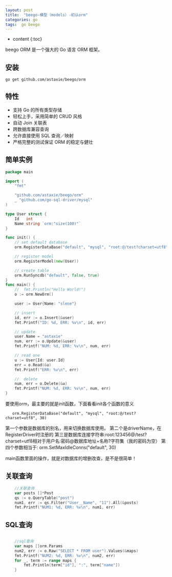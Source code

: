 ```yaml
---
layout: post
title:  "beego-模型（models）-初认orm"
categories: go
tags:  go beego
---
```


* content
{:toc}

beego ORM 是一个强大的 Go 语言 ORM 框架。

<!--excerpt-->

## 安装


`go get github.com/astaxie/beego/orm`

## 特性

- 支持 Go 的所有类型存储
- 轻松上手，采用简单的 CRUD 风格
- 自动 Join 关联表
- 跨数据库兼容查询
- 允许直接使用 SQL 查询／映射
- 严格完整的测试保证 ORM 的稳定与健壮

## 简单实例

```go
package main

import (
	"fmt"

	"github.com/astaxie/beego/orm"
	_ "github.com/go-sql-driver/mysql"
)

type User struct {
	Id   int
	Name string `orm:"size(100)"`
}

func init() {
	// set default database
	orm.RegisterDataBase("default", "mysql", "root:@/test?charset=utf8", 30)

	// register model
	orm.RegisterModel(new(User))

	// create table
	orm.RunSyncdb("default", false, true)
}
func main() {
	//	fmt.Println("Hello World!")
	o := orm.NewOrm()

	user := User{Name: "slene"}

	// insert
	id, err := o.Insert(&user)
	fmt.Printf("ID: %d, ERR: %v\n", id, err)

	// update
	user.Name = "astaxie"
	num, err := o.Update(&user)
	fmt.Printf("NUM: %d, ERR: %v\n", num, err)

	// read one
	u := User{Id: user.Id}
	err = o.Read(&u)
	fmt.Printf("ERR: %v\n", err)

	//	delete
	num, err = o.Delete(&u)
	fmt.Printf("NUM: %d, ERR: %v\n", num, err)
}

```
要使用orm，最主要的就是init函数，下面看看init各个函数的意义

`	orm.RegisterDataBase("default", "mysql", "root:@/test?charset=utf8", 30)`

第一个参数是数据库的别名，用来切换数据库使用。
第二个是driverName，在RegisterDriver时注册的
第三是数据库连接字符串:root:123456@/test?charset=utf8相对于用户名:密码@数据库地址+名称?字符集（我的密码为空）
第四个参数相当于:
orm.SetMaxIdleConns("default", 30)

main函数里面的操作，就是对数据库的增删改查，是不是很简单！

## 关联查询

```go
	//关联查询
	var posts []*Post
	qs := o.QueryTable("post")
	num1, err := qs.Filter("User__Name", "11").All(&posts)
	fmt.Printf("NUM1: %d, ERR: %v\n", num1, err)

```

## SQL查询

```go

	//sql查询
	var maps []orm.Params
	num2, err := o.Raw("SELECT * FROM user").Values(&maps)
	fmt.Printf("NUM2: %d, ERR: %v\n", num2, err)
	for _, term := range maps {
		fmt.Println(term["id"], ":", term["name"])
	}
```






